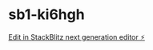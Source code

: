 # sb1-ki6hgh

[Edit in StackBlitz next generation editor ⚡️](https://stackblitz.com/~/github.com/KostaZx/sb1-ki6hgh)